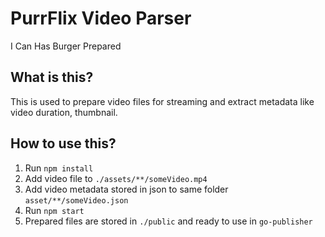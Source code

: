 # PurrFlix Video Parser
I Can Has Burger Prepared

## What is this?
This is used to prepare video files for streaming and extract metadata like video duration, thumbnail.

## How to use this?
1. Run `npm install`
2. Add video file to `./assets/**/someVideo.mp4`
3. Add video metadata stored in json to same folder `asset/**/someVideo.json`
4. Run `npm start`
5. Prepared files are stored in `./public` and ready to use in `go-publisher`